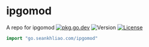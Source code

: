 # ipgomod

A repo for ipgomod
[![pkg.go.dev](http://img.shields.io/badge/godoc-reference-blue.svg?style=flat-square)](https://pkg.go.dev/go.seankhliao.com/ipgomod)
![Version](https://img.shields.io/github/v/tag/seankhliao/ipgomod?sort=semver&style=flat-square)
[![License](https://img.shields.io/github/license/seankhliao/ipgomod.svg?style=flat-square)](LICENSE)

```go
import "go.seankhliao.com/ipgomod"
```

